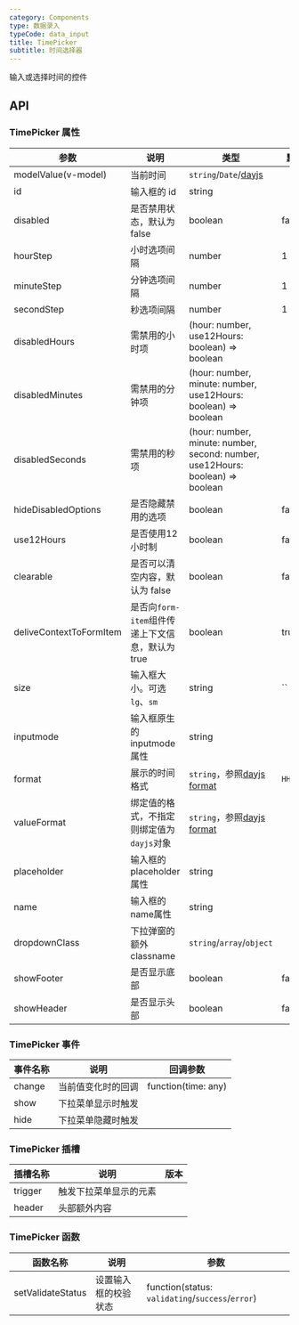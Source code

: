 ```yaml
---
category: Components
type: 数据录入
typeCode: data_input
title: TimePicker
subtitle: 时间选择器
---
```


输入或选择时间的控件

## API

### TimePicker 属性

| 参数                        | 说明                               | 类型                                                                            | 默认值        |
|---------------------------|----------------------------------|-------------------------------------------------------------------------------|------------|
| modelValue(v-model)       | 当前时间                             | `string`/`Date`/[dayjs](https://day.js.org/)                                  |            |
| id                        | 输入框的 id                          | string                                                                        |            |
| disabled                  | 是否禁用状态，默认为 false                 | boolean                                                                       | false      |
| hourStep                  | 小时选项间隔                           | number                                                                        | 1          |
| minuteStep                | 分钟选项间隔                           | number                                                                        | 1          |
| secondStep                | 秒选项间隔                            | number                                                                        | 1          |
| disabledHours             | 需禁用的小时项                          | (hour: number, use12Hours: boolean) => boolean                                |            |
| disabledMinutes           | 需禁用的分钟项                          | (hour: number, minute: number, use12Hours: boolean) => boolean                |            |
| disabledSeconds           | 需禁用的秒项                           | (hour: number, minute: number, second: number, use12Hours: boolean) => boolean |            |
| hideDisabledOptions       | 是否隐藏禁用的选项                        | boolean                                                                       | false      |
| use12Hours                | 是否使用12小时制                        | boolean                                                                       | false      |
| clearable                 | 是否可以清空内容，默认为 false               | boolean                                                                       | false      |
| deliveContextToFormItem   | 是否向`form-item`组件传递上下文信息，默认为 true | boolean                                                                       | true       |
| size                      | 输入框大小。可选 `lg`、`sm`               | string                                                                        | ``         |
| inputmode                 | 输入框原生的inputmode属性                | string                                                                        |            |  |
| format                    | 展示的时间格式                          | `string`，参照[dayjs format](https://day.js.org/docs/en/parse/string-format)     | `HH:mm:ss` |  |
| valueFormat               | 绑定值的格式，不指定则绑定值为`dayjs`对象         | `string`，参照[dayjs format](https://day.js.org/docs/en/parse/string-format)     |            |
| placeholder               | 输入框的placeholder属性                | string                                                                        |            |
| name                      | 输入框的name属性                       | string                                                                        |            |
| dropdownClass             | 下拉弹窗的额外classname                 | `string`/`array`/`object`                                                     |            |
| showFooter                | 是否显示底部                    | boolean                                                                       | false      |
| showHeader                | 是否显示头部                    | boolean                                                                       | false      |

### TimePicker 事件

| 事件名称   | 说明        | 回调参数                |
|--------|-----------|---------------------|
| change | 当前值变化时的回调 | function(time: any) |
| show   | 下拉菜单显示时触发 |          |
| hide   | 下拉菜单隐藏时触发 |          |

### TimePicker 插槽

| 插槽名称    | 说明                  | 版本  |
|---------|---------------------|-----|
| trigger  | 触发下拉菜单显示的元素         |     |
| header  | 头部额外内容              |     |

### TimePicker 函数

| 函数名称       | 说明                        | 参数                                               |
|------------|---------------------------|--------------------------------------------------|
| setValidateStatus     | 设置输入框的校验状态 | function(status: `validating`/`success`/`error`) |

